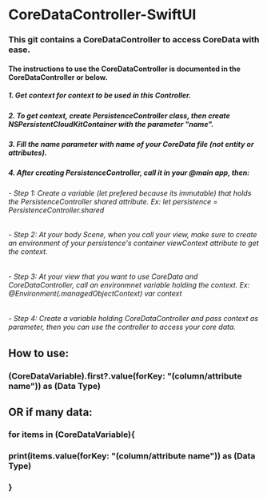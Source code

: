 # CoreDataController-SwiftUI
### This git contains a CoreDataController to access CoreData with ease.
#### The instructions to use the CoreDataController is documented in the CoreDataController or below.

##### 1. Get context for context to be used in this Controller.
##### 2. To get context, create PersistenceController class, then create NSPersistentCloudKitContainer with the parameter "name".
##### 3. Fill the name parameter with name of your CoreData file (not entity or attributes).
##### 4. After creating PersistenceController, call it in your @main app, then:
###### - Step 1: Create a variable (let prefered because its immutable) that holds the PersistenceController shared attribute. Ex: let persistence = PersistenceController.shared
###### - Step 2: At your body Scene, when you call your view, make sure to create an environment of your persistence's container viewContext attribute to get the context.
###### - Step 3: At your view that you want to use CoreData and CoreDataController, call an environmnet variable holding the context. Ex: @Environment(\.managedObjectContext) var context
###### - Step 4: Create a variable holding CoreDataController and pass context as parameter, then you can use the controller to access your core data.

## How to use:
### (CoreDataVariable).first?.value(forKey: "(column/attribute name")) as (Data Type)

## OR if many data:
### for items in (CoreDataVariable){
###   print(items.value(forKey: "(column/attribute name")) as (Data Type)  
### }
